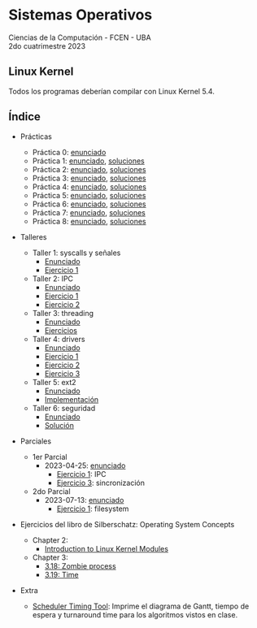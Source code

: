 # Sistemas Operativos

Ciencias de la Computación - FCEN - UBA\
2do cuatrimestre 2023

## Linux Kernel

Todos los programas deberían compilar con Linux Kernel 5.4.

## Índice

- Prácticas
  - Práctica 0: [enunciado](prácticas/p0/p0.pdf)
  - Práctica 1: [enunciado](prácticas/p1/p1.pdf), [soluciones](prácticas/p1/)
  - Práctica 2: [enunciado](prácticas/p2/p2.pdf), [soluciones](prácticas/p2/)
  - Práctica 3: [enunciado](prácticas/p3/p3.pdf), [soluciones](prácticas/p3/)
  - Práctica 4: [enunciado](prácticas/p4/p4.pdf), [soluciones](prácticas/p4/)
  - Práctica 5: [enunciado](prácticas/p5/p5.pdf), [soluciones](prácticas/p5/)
  - Práctica 6: [enunciado](prácticas/p6/p6.pdf), [soluciones](prácticas/p6/)
  - Práctica 7: [enunciado](prácticas/p7/p7.pdf), [soluciones](prácticas/p7/)
  - Práctica 8: [enunciado](prácticas/p8/p8.pdf), [soluciones](prácticas/p8/)

- Talleres
  - Taller 1: syscalls y señales
    - [Enunciado](talleres/t1/t1.pdf)
    - [Ejercicio 1](talleres/t1/ej01)
  - Taller 2: IPC
    - [Enunciado](talleres/t2/t2.pdf)
    - [Ejercicio 1](talleres/t2/ej01)
    - [Ejercicio 2](talleres/t2/ej02)
  - Taller 3: threading
    - [Enunciado](talleres/t3/t3.pdf)
    - [Ejercicios](talleres/t3)
  - Taller 4: drivers
    - [Enunciado](talleres/t4/t4.pdf)
    - [Ejercicio 1](talleres/t4/ej01)
    - [Ejercicio 2](talleres/t4/ej02)
    - [Ejercicio 3](talleres/t4/ej03)
  - Taller 5: ext2
    - [Enunciado](talleres/t5/t5.pdf)
    - [Implementación](talleres/t5)
  - Taller 6: seguridad
    - [Enunciado](talleres/t6/t6.pdf)
    - [Solución](talleres/t6/t6.md)

- Parciales
  - 1er Parcial
    - 2023-04-25: [enunciado](parciales/2023-04-25/2023-04-25.pdf)
      - [Ejercicio 1](parciales/2023-04-25/ej1.md): IPC
      - [Ejercicio 3](parciales/2023-04-25/ej3.md): sincronización
  - 2do Parcial
    - 2023-07-13: [enunciado](parciales/2023-07-13/2023-07-13.pdf)
      - [Ejercicio 1](parciales/2023-07-13/my_copy.c): filesystem

- Ejercicios del libro de Silberschatz: Operating System Concepts
  - Chapter 2:
    - [Introduction to Linux Kernel Modules](os-concepts/chapter02/kernel_modules)
  - Chapter 3:
    - [3.18: Zombie process](os-concepts/chapter03/3.18)
    - [3.19: Time](os-concepts/chapter03/3.19)

- Extra
  - [Scheduler Timing Tool](etc/timing): Imprime el diagrama de Gantt, tiempo de espera y turnaround time para los algoritmos vistos en clase.
